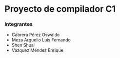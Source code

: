 # Proyecto de compilador C1
### Integrantes

* Cabrera Pérez Oswaldo
* Meza Arguello Luis Fernando
* Shen Shuai
* Vázquez Méndez Enrique
